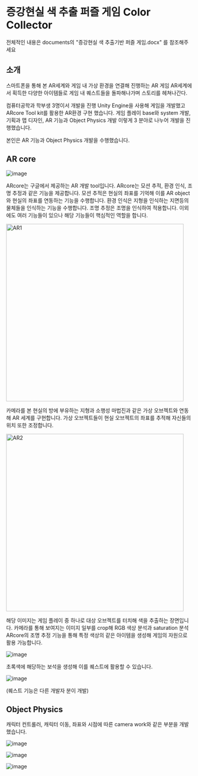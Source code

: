 # 증강현실 색 추출 퍼즐 게임 Color Collector
전체적인 내용은 documents의 "증강현실 색 추출기반 퍼즐 게임.docx" 를 참조해주세요

## 소개
스마트폰을 통해 본 AR세계와 게임 내 가상 환경을 연결해 진행하는 AR 게임
AR세계에서 획득한 다양한 아이템들로 게임 내 퀘스트들을 돌파해나가며 스토리를 헤쳐나간다.

컴퓨터공학과 학부생 3명이서 개발을 진행
Unity Engine을 사용해 게임을 개발했고 ARcore Tool kit를 활용한 AR환경 구현 했습니다.
게임 플레이 base와 system 개발, 기획과 맵 디자인, AR 기능과 Object Physics 개발
이렇게 3 분야로 나누어 개발을 진행했습니다.

본인은 AR 기능과 Object Physics 개발을 수행했습니다.


## AR core
![image](https://user-images.githubusercontent.com/56705742/126890327-d92f3683-9359-4cf0-8c79-1f526110b962.png)

ARcore는 구글에서 제공하는 AR 개발 tool입니다.
ARcore는 모션 추적, 환경 인식, 조명 추정과 같은 기능을 제공합니다.
모션 추적은 현실의 좌표를 기억해 이를 AR object와 현실의 좌표를 연동하는 기능을 수행합니다.
환경 인식은 지형을 인식하는 지면등의 물체들을 인식하는 기능을 수행합니다.
조명 추정은 조명을 인식하여 적용합니다.
이외에도 여러 기능들이 있으나 해당 기능들이 핵심적인 역할을 합니다.

<img width="480" alt="AR1" src="https://user-images.githubusercontent.com/56705742/126890432-622d7219-91c3-4d8a-9c4e-f3920d3a0dde.png">
 
카메라를 본 현실의 방에 부유하는 지형과 소행성 마법진과 같은 가상 오브젝트와 연동해 AR 세계를 구현합니다.
가상 오브젝트들이 현실 오브젝트의 좌표를 추적해 자신들의 위치 또한 조정합니다.

<img width="480" alt="AR2" src="https://user-images.githubusercontent.com/56705742/126891015-014bed44-6781-4a4b-bb02-b03e23d610b9.png">
 
해당 이미지는 게임 플레이 중 하나로 대상 오브젝트를 터치해 색을 추출하는 장면입니다.
카메라를 통해 보여지는 이미지 일부를 crop해 RGB 색상 분석과 saturation 분석 ARcore의 조명 추정 기능을 통해
특정 색상의  같은 아이템을 생성해 게임의 자원으로 활용 가능합니다.
 
![image](https://user-images.githubusercontent.com/56705742/126891264-b9e2dbf2-7396-4767-bdd5-29268b6afb0d.png)
  
초록색에 해당하는 보석을 생성해 이를 퀘스트에 활용할 수 있습니다.

 ![image](https://user-images.githubusercontent.com/56705742/126891299-052a75dc-443c-450c-a8fc-da6cb80f4869.png)

(퀘스트 기능은 다른 개발자 분이 개발)

## Object Physics

 캐릭터 컨트롤러, 캐릭터 이동, 좌표와 시점에 따른 camera work와 같은 부분을 개발했습니다.
 
![image](https://user-images.githubusercontent.com/56705742/126892217-d23d9c0e-6de1-4502-b0ab-002249951581.png)

![image](https://user-images.githubusercontent.com/56705742/126892220-2e4746ee-f154-4d13-b63c-5d421b6b0042.png)

![image](https://user-images.githubusercontent.com/56705742/126892223-bd6390e9-2de3-4661-affe-cf33eb6b0dd1.png)


 
 
 
